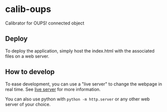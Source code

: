 # calib-oups

Calibrator for OUPS! connected object

## Deploy

To deploy the application, simply host the index.html with the associated files on a web server.

## How to develop

To ease development, you can use a "live server" to change the webpage in real time. See [live server](https://www.npmjs.com/package/live-server) for more information.

You can also use python with `python -m http.server` or any other web server of your choice.
